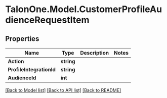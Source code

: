 # TalonOne.Model.CustomerProfileAudienceRequestItem
## Properties

Name | Type | Description | Notes
------------ | ------------- | ------------- | -------------
**Action** | **string** |  | 
**ProfileIntegrationId** | **string** |  | 
**AudienceId** | **int** |  | 

[[Back to Model list]](../README.md#documentation-for-models) [[Back to API list]](../README.md#documentation-for-api-endpoints) [[Back to README]](../README.md)

